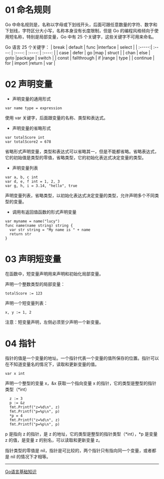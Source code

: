 # 01 命名规则

Go 中命名规则是，名称以字母或下划线开头，后面可跟任意数量的字符、数字和下划线，字符区分大小写，名称本身没有长度限制，但是 Go 的编程风格倾向于使用短名称，特别是局部变量，Go 中有 25 个关键字，这些关键字不可用来命名。

Go 语言 25 个关键字：
| break | default | func |interface | select |
| :-----:| :----: | :----: | :----: | :----: |
| case | defer | go |map | struct |
| chan | else | goto |package | switch |
| const | fallthrough | if |range | type |
| continue | for | import |return | var |

# 02 声明变量

* 声明变量的通用形式
```
var name type = expression
```
使用 var 关键字，后面跟变量的名称、类型和表达式。
* 声明变量的省略形式
```
var totalScore int
var totalScore2 = 678
```
省略形式声明变量，类型和表达式可以省略其一，但是不能都省略。省略表达式，它的初始值是类型的零值，省略类型，它的初始化表达式决定变量的类型。
* 声明变量列表
```
var a, b, c int
var d, e, f int = 1, 2, 3
var g, h, i = 3.14, "hello", true
```
声明变量列表，省略类型，以初始化表达式决定变量的类型，允许声明多个不同类型的变量。
* 调用有返回值函数的形式声明变量
```
var myname = name("lucy")
func name(name string) string {
  var str string = "My name is " + name
  return str
}
```

# 03 声明短变量

在函数中，短变量声明用来声明和初始化局部变量。

声明一个整数类型的局部变量：
```
totalScore := 123
```
声明一个短变量列表：
```
x, y := 1, 2
```
注意：短变量声明，左侧必须至少声明一个新变量。

# 04 指针

指针的值是一个变量的地址。一个指针代表一个变量的值所保存的位置。指针可以在不知道变量名的情况下，读取和更新变量的值。
```
var x int
```
声明一个整型的变量 x，&x 获取一个指向变量 x 的指针，它的类型是整型的指针类型（*int）
```
  z := 3
  p := &z
  fmt.Printf("z=%d\n", z)
  fmt.Printf("p=%p\n", p)
  *p = 4
  fmt.Printf("z=%d\n", z)
  fmt.Printf("p=%p\n", p)
  ```
p 是指向 z 的指针，是 z 的地址，它的类型是整型的指针类型（*int），*p 是变量 z 的值，是变量 z 的别名，可以读取和更新变量 z。

指针类型的零值是 nil，指针是可比较的，两个指针只有指向同一个变量，或者都是 nil 的情况下才相等。

***
[Go语言基础知识](https://mp.weixin.qq.com/mp/appmsgalbum?__biz=MzA4Mjc1NTMyOQ==&action=getalbum&album_id=1439829562619445249&subscene=0&scenenote=https%3A%2F%2Fmp.weixin.qq.com%2Fs%3F__biz%3DMzA4Mjc1NTMyOQ%3D%3D%26mid%3D2247483736%26idx%3D1%26sn%3Dffb28bc5f79c93b04ce139ca)